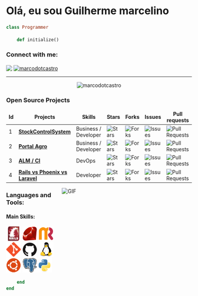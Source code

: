 # Olá, eu sou Guilherme marcelino

```ruby 
class Programmer

	def initialize() 
```

<p align="left">
    <h3 align="left">Connect with me:</h3>
    <a href="https://www.linkedin.com/in/guilherme-dev-backend/" target="_blank"><img align="center" src="https://github.com/marcodotcastro/marcodotcastro/blob/master/linkedin.png?raw=true"  width="40" target="_blank"/></a>
    <a href="https://t.me/GuiMarcelino91" target="_blank"><img align="center" src="https://github.com/marcodotcastro/marcodotcastro/blob/master/telegram.png?raw=true" alt="marcodotcastro" height="30" width="40"/></a>
    
</p>

---

<p align="center"> <img src="https://komarev.com/ghpvc/?username=marcodotcastro" alt="marcodotcastro" /> </p>


<h3>Open Source Projects</h3>
<table>
    <thead align="center">
        <tr border: none;>
            <td><b>Id</b></td>
	    <td><b>Projects</b></td>
	    <td><b>Skills</b></td>
            <td><b>Stars</b></td>
            <td><b>Forks</b></td>
            <td><b>Issues</b></td>
            <td><b>Pull requests</b></td>
        </tr>
    </thead>
    <tbody>
	<tr>
		<td>1</td>
            	<td><a href="https://github.com/GuiMarcelino/StockControlSystem.git"><b>StockControlSystem</b></a></td>
		<td>Business / Developer</td>
            	<td><img alt="Stars" src="https://img.shields.io/github/stars/GuiMarcelino/StockControlSystem?style=flat-square&labelColor=343b41" /></td>
            	<td><img alt="Forks" src="https://img.shields.io/github/forks/GuiMarcelino/StockControlSystem?style=flat-square&labelColor=343b41" /></td>
            	<td><img alt="Issues" src="https://img.shields.io/github/issues/GuiMarcelino/StockControlSystem?style=flat-square&labelColor=343b41" /></td>
            	<td><img alt="Pull Requests" src="https://img.shields.io/github/issues-pr/GuiMarcelino/StockControlSystem?style=flat-square&labelColor=343b41" /></td>
        </tr>
        <tr>
		<td>2</td>
		<td><a href=https://github.com/GuiMarcelino/ActiveRecordCurso.git"><b>Portal Agro</b></a></td>
	 	<td>Business / Developer</td>
	    	<td><img alt="Stars" src="https://img.shields.io/github/stars/GuiMarcelino/ActiveRecordCurso?style=flat-square&labelColor=343b41" /></td>
            	<td><img alt="Forks" src="https://img.shields.io/github/forks/GuiMarcelino/ActiveRecordCurso?style=flat-square&labelColor=343b41" /></td>
            	<td><img alt="Issues" src="https://img.shields.io/github/issues/GuiMarcelino/ActiveRecordCurso?style=flat-square&labelColor=343b41" /></td>
            	<td><img alt="Pull Requests" src="https://img.shields.io/github/issues-pr/GuiMarcelino/ActiveRecordCurso?style=flat-square&labelColor=343b41" /></td>
        </tr>
        <tr>
		<td>3</td>
            	<td><a href="https://github.com/GuiMarcelino/ecommerce_api.git"><b>ALM / CI</b></a></td>
		<td>DevOps</td>
            	<td><img alt="Stars" src="https://img.shields.io/github/stars/GuiMarcelino/ecommerce_api?style=flat-square&labelColor=343b41" /></td>
            	<td><img alt="Forks" src="https://img.shields.io/github/forks/GuiMarcelino/ecommerce_api?style=flat-square&labelColor=343b41" /></td>
            	<td><img alt="Issues" src="https://img.shields.io/github/issues/GuiMarcelino/ecommerce_api?style=flat-square&labelColor=343b41" /></td>
            	<td><img alt="Pull Requests" src="https://img.shields.io/github/issues-pr/GuiMarcelino/ecommerce_api?style=flat-square&labelColor=343b41" /></td>
        </tr>
	 <tr>
		<td>4</td>
            	<td><a href="https://github.com/GuiMarcelino/onebitcode.git"><b>Rails vs Phoenix vs Laravel</b></a></td>
		<td>Developer</td>
            	<td><img alt="Stars" src="https://img.shields.io/github/stars/GuiMarcelino/onebitcode?style=flat-square&labelColor=343b41" /></td>
            	<td><img alt="Forks" src="https://img.shields.io/github/forks/GuiMarcelino/onebitcode?style=flat-square&labelColor=343b41" /></td>
            	<td><img alt="Issues" src="https://img.shields.io/github/issues/GuiMarcelino/onebitcode?style=flat-square&labelColor=343b41" /></td>
            	<td><img alt="Pull Requests" src="https://img.shields.io/github/issues-pr/GuiMarcelino/onebitcode?style=flat-square&labelColor=343b41" /></td>
        </tr>
    </tbody>
</table>

 <img align="right" alt="GIF" src="https://github.com/marcodotcastro/marcodotcastro/blob/master/code.gif?raw=true" width="70%" height="400px" />

<h3 align="left">Languages and Tools:</h3>
    <p align="left">
        <h4 align="left">Main Skills:</h4>
        <a href="https://stackshare.io/rails" target="_blank"><img src="https://github.com/devicons/devicon/raw/master/icons/rails/rails-original-wordmark.svg" alt="rails" width="40" height="40" /></a>
        <a href="https://stackshare.io/ruby" target="_blank"><img src="https://github.com/devicons/devicon/raw/master/icons/ruby/ruby-original.svg" alt="ruby" width="40" height="40" /></a>
        <a href="https://stackshare.io/rubymine" target="_blank"><img src="https://github.com/devicons/devicon/raw/master/icons/rubymine/rubymine-original.svg" alt="java" width="40" height="40" /></a>
        <a href="https://stackshare.io/git" target="_blank"><img src="https://github.com/devicons/devicon/raw/master/icons/git/git-original.svg" alt="git" width="40" height="40" /></a>
        <a href="https://stackshare.io/github" target="_blank"><img src="https://github.com/devicons/devicon/raw/master/icons/github/github-original.svg" alt="github" width="40" height="40" /></a>
        <a href="https://stackshare.io/linux" target="_blank"><img src="https://github.com/devicons/devicon/raw/master/icons/linux/linux-original.svg" alt="linux" width="40" height="40" /></a>
        <a href="https://stackshare.io/ubuntu" target="_blank"><img src="https://github.com/devicons/devicon/raw/master/icons/ubuntu/ubuntu-plain.svg" alt="java" width="40" height="40" /></a>
        <a href="https://stackshare.io/postgresql" target="_blank"><img src="https://github.com/devicons/devicon/raw/master/icons/postgresql/postgresql-original.svg" alt="postgresql" width="40"
        <a href="https://stackshare.io/python" target="_blank"><img src="https://github.com/devicons/devicon/raw/master/icons/python/python-original.svg" alt="python" width="40" height="40" /></a>
    </p>

```ruby 
	end 
end 
```
